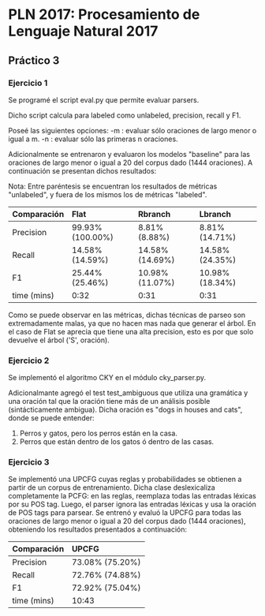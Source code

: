 # PLN 2017: Procesamiento de Lenguaje Natural 2017

## Práctico 3

### Ejercicio 1

Se programé el script eval.py que permite evaluar parsers.

Dicho script calcula para labeled como unlabeled, precision, recall y F1.

Poseé las siguientes opciones:
-m <m>: evaluar sólo oraciones de largo menor o igual a m.
-n <n>: evaluar sólo las primeras n oraciones.

Adicionalmente se entrenaron y evaluaron los modelos "baseline" para las oraciones de largo menor o igual a 20 del corpus dado (1444 oraciones).
A continuación se presentan dichos resultados:

Nota: Entre paréntesis se encuentran los resultados de métricas "unlabeled", y fuera de los mismos los de métricas "labeled".

| Comparación | Flat             | Rbranch         | Lbranch         |
| ----------- |:---------------- |:--------------- |:--------------- |
| Precision   | 99.93% (100.00%) |  8.81%  (8.88%) |  8.81% (14.71%) |
| Recall      | 14.58% (14.59%)  | 14.58% (14.69%) | 14.58% (24.35%) |
| F1          | 25.44% (25.46%)  | 10.98% (11.07%) | 10.98% (18.34%) |
| time (mins) |  0:32            |  0:31           |  0:31           |

Como se puede observar en las métricas, dichas técnicas de parseo son extremadamente malas, ya que no hacen mas nada que generar el árbol.
En el caso de Flat se aprecia que tiene una alta precision, esto es por que solo devuelve el árbol ('S', oración).

### Ejercicio 2

Se implementó el algoritmo CKY en el módulo cky_parser.py.

Adicionalmante agregó el test test_ambiguous que utiliza una gramática y una oración tal que la oración tiene más de un análisis posible (sintácticamente ambigua).
Dicha oración es "dogs in houses and cats", donde se puede entender:
1) Perros y gatos, pero los perros están en la casa.
2) Perros que están dentro de los gatos ó dentro de las casas.

### Ejercicio 3

Se implementó una UPCFG cuyas reglas y probabilidades se obtienen a partir de un corpus de entrenamiento.
Dicha clase deslexicaliza completamente la PCFG: en las reglas, reemplaza todas las entradas léxicas por su POS tag. Luego, el parser ignora las entradas léxicas y usa la oración de POS tags para parsear.
Se entrenó y evaluó la UPCFG para todas las oraciones de largo menor o igual a 20 del corpus dado (1444 oraciones), obteniendo los resultados presentados a continuación:

| Comparación | UPCFG           |
| ----------- |:--------------- |
| Precision   | 73.08% (75.20%) |
| Recall      | 72.76% (74.88%) |
| F1          | 72.92% (75.04%) |
| time (mins) | 10:43           |


